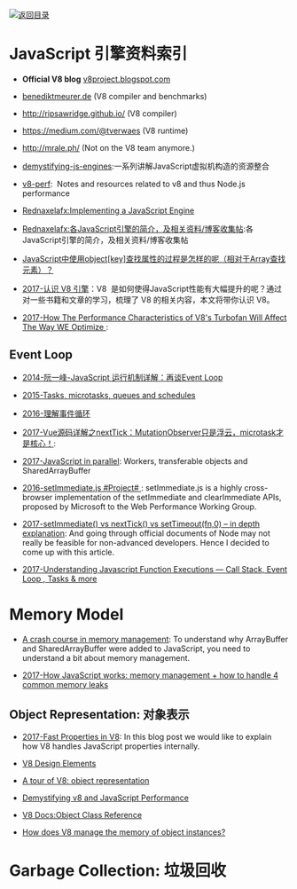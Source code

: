 [![返回目录](https://parg.co/UGo)](https://parg.co/b4z) 
 


 


 


 



# JavaScript 引擎资料索引


- **Official V8 blog** [v8project.blogspot.com](http://v8project.blogspot.com/)


- [benediktmeurer.de](https://t.co/CzlzNpYFzx) (V8 compiler and benchmarks)

- <http://ripsawridge.github.io/> (V8 compiler)

- <https://medium.com/@tverwaes> (V8 runtime)

- <http://mrale.ph/> (Not on the V8 team anymore.)


- [demystifying-js-engines](https://github.com/a0viedo/demystifying-js-engines):一系列讲解JavaScript虚拟机构造的资源整合
 
- [v8-perf](https://github.com/thlorenz/v8-perf):  Notes and resources related to v8 and thus Node.js performance

- [Rednaxelafx:Implementing a JavaScript Engine](http://www.slideshare.net/RednaxelaFX/implement-js-krystalmok20131110) 

- [Rednaxelafx:各JavaScript引擎的简介，及相关资料/博客收集帖](http://hllvm.group.iteye.com/group/topic/37596):各JavaScript引擎的简介，及相关资料/博客收集帖 

- [JavaScript中使用object[key]查找属性的过程是怎样的呢（相对于Array查找元素）？](https://www.zhihu.com/question/30848981/answer/51997592) 

- [2017-认识 V8 引擎](https://zhuanlan.zhihu.com/p/27628685)：V8  是如何使得JavaScript性能有大幅提升的呢？通过对一些书籍和文章的学习，梳理了 V8 的相关内容，本文将带你认识 V8。

- [2017-How The Performance Characteristics of V8's Turbofan Will Affect The Way WE Optimize ](https://www.nearform.com/blog/node-js-is-getting-a-new-v8-with-turbofan/): 



## Event Loop



- [2014-阮一峰-JavaScript 运行机制详解：再谈Event Loop](http://www.ruanyifeng.com/blog/2014/10/event-loop.html)

- [2015-Tasks, microtasks, queues and schedules](https://jakearchibald.com/2015/tasks-microtasks-queues-and-schedules/)



- [2016-理解事件循环](https://github.com/ccforward/cc/issues/47)



- [2017-Vue源码详解之nextTick：MutationObserver只是浮云，microtask才是核心！](https://segmentfault.com/a/1190000008589736): 

- [2017-JavaScript in parallel](http://50linesofco.de/post/2017-02-06-javascript-in-parallel-web-workers-transferables-and-sharedarraybuffer): Workers, transferable objects and SharedArrayBuffer

- [2016-setImmediate.js #Project# ](https://github.com/YuzuJS/setImmediate): setImmediate.js is a highly cross-browser implementation of the setImmediate and clearImmediate APIs, proposed by Microsoft to the Web Performance Working Group.

- [2017-setImmediate() vs nextTick() vs setTimeout(fn,0) – in depth explanation](http://voidcanvas.com/setimmediate-vs-nexttick-vs-settimeout/): And going through official documents of Node may not really be feasible for non-advanced developers. Hence I decided to come up with this article.

- [2017-Understanding Javascript Function Executions — Call Stack, Event Loop , Tasks & more ](https://medium.com/@gaurav.pandvia/understanding-javascript-function-executions-tasks-event-loop-call-stack-more-part-1-5683dea1f5ec?source=linkShare-fe48c4221a4c-1503534847) 




# Memory Model



- [A crash course in memory management](https://parg.co/b9p): To understand why ArrayBuffer and SharedArrayBuffer were added to JavaScript, you need to understand a bit about memory management.



- [2017-How JavaScript works: memory management + how to handle 4 common memory leaks](https://parg.co/bnw)


## Object Representation: 对象表示



- [2017-Fast Properties in V8](https://parg.co/b70): In this blog post we would like to explain how V8 handles JavaScript properties internally.


- [V8 Design Elements](https://github.com/v8/v8/wiki/Design%20Elements)

- [A tour of V8: object representation](http://www.jayconrod.com/posts/52/a-tour-of-v8-object-representation)

- [Demystifying v8 and JavaScript Performance](http://thlorenz.com/talks/demystifying-v8/talk.pdf)

- [V8 Docs:Object Class Reference](https://v8docs.nodesource.com/node-7.2/db/d85/classv8_1_1_object.html)

- [How does V8 manage the memory of object instances?](http://stackoverflow.com/questions/7413168/how-does-v8-manage-the-memory-of-object-instances)




# Garbage Collection: 垃圾回收

